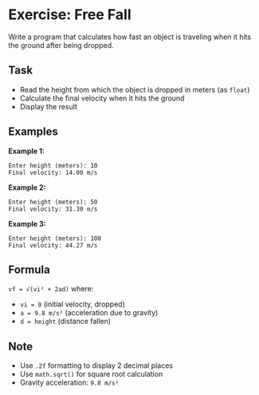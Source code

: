 # Exercise: Free Fall

Write a program that calculates how fast an object is traveling when it hits the ground after being dropped.

## Task
- Read the height from which the object is dropped in meters (as `float`)
- Calculate the final velocity when it hits the ground
- Display the result

## Examples
**Example 1:**
```
Enter height (meters): 10
Final velocity: 14.00 m/s
```

**Example 2:**
```
Enter height (meters): 50
Final velocity: 31.30 m/s
```

**Example 3:**
```
Enter height (meters): 100
Final velocity: 44.27 m/s
```

## Formula
`vf = √(vi² + 2ad)` where:
- `vi = 0` (initial velocity, dropped)
- `a = 9.8 m/s²` (acceleration due to gravity)  
- `d = height` (distance fallen)

## Note
- Use `.2f` formatting to display 2 decimal places
- Use `math.sqrt()` for square root calculation
- Gravity acceleration: `9.8 m/s²`